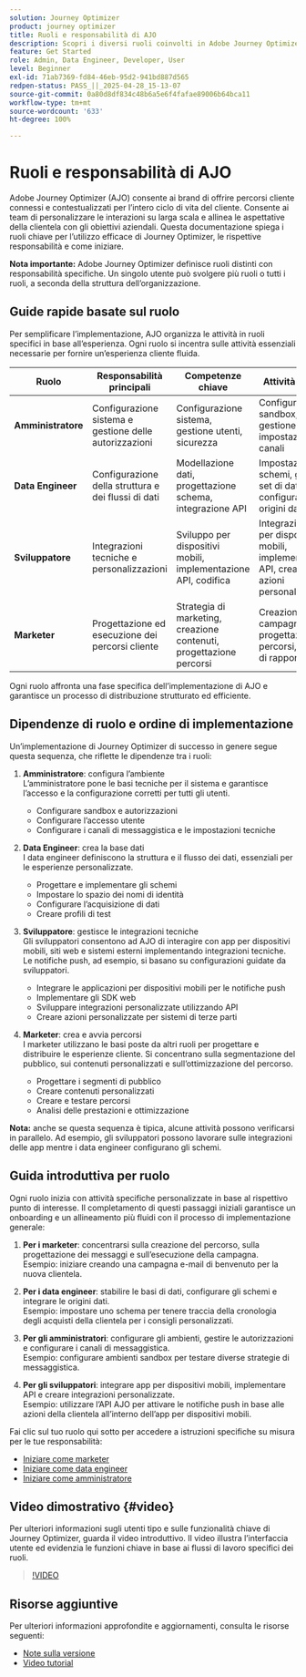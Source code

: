 ```yaml
---
solution: Journey Optimizer
product: journey optimizer
title: Ruoli e responsabilità di AJO
description: Scopri i diversi ruoli coinvolti in Adobe Journey Optimizer e le rispettive responsabilità
feature: Get Started
role: Admin, Data Engineer, Developer, User
level: Beginner
exl-id: 71ab7369-fd84-46eb-95d2-941bd887d565
redpen-status: PASS_||_2025-04-28_15-13-07
source-git-commit: 0a80d8df834c48b6a5e6f4fafae89006b64bca11
workflow-type: tm+mt
source-wordcount: '633'
ht-degree: 100%

---
```



# Ruoli e responsabilità di AJO

Adobe Journey Optimizer (AJO) consente ai brand di offrire percorsi cliente connessi e contestualizzati per l’intero ciclo di vita del cliente. Consente ai team di personalizzare le interazioni su larga scala e allinea le aspettative della clientela con gli obiettivi aziendali. Questa documentazione spiega i ruoli chiave per l’utilizzo efficace di Journey Optimizer, le rispettive responsabilità e come iniziare.

**Nota importante:** Adobe Journey Optimizer definisce ruoli distinti con responsabilità specifiche. Un singolo utente può svolgere più ruoli o tutti i ruoli, a seconda della struttura dell’organizzazione.

## Guide rapide basate sul ruolo

Per semplificare l’implementazione, AJO organizza le attività in ruoli specifici in base all’esperienza. Ogni ruolo si incentra sulle attività essenziali necessarie per fornire un’esperienza cliente fluida.

| Ruolo | Responsabilità principali | Competenze chiave | Attività tipiche |
|-------------------|----------------------------------|--------------------------------|-----------------------------------------------|
| **Amministratore** | Configurazione sistema e gestione delle autorizzazioni | Configurazione sistema, gestione utenti, sicurezza | Configurazione sandbox, gestione utenti, impostazione dei canali |
| **Data Engineer** | Configurazione della struttura e dei flussi di dati | Modellazione dati, progettazione schema, integrazione API | Impostazione schemi, gestione set di dati e configurazione origini dati |
| **Sviluppatore** | Integrazioni tecniche e personalizzazioni | Sviluppo per dispositivi mobili, implementazione API, codifica | Integrazione app per dispositivi mobili, implementazione API, creazione di azioni personalizzate |
| **Marketer** | Progettazione ed esecuzione dei percorsi cliente | Strategia di marketing, creazione contenuti, progettazione percorsi | Creazione di campagne, progettazione di percorsi, analisi di rapporti |

Ogni ruolo affronta una fase specifica dell’implementazione di AJO e garantisce un processo di distribuzione strutturato ed efficiente.

## Dipendenze di ruolo e ordine di implementazione

Un’implementazione di Journey Optimizer di successo in genere segue questa sequenza, che riflette le dipendenze tra i ruoli:

1. **Amministratore**: configura l’ambiente\
   L’amministratore pone le basi tecniche per il sistema e garantisce l’accesso e la configurazione corretti per tutti gli utenti.
   * Configurare sandbox e autorizzazioni
   * Configurare l’accesso utente
   * Configurare i canali di messaggistica e le impostazioni tecniche

2. **Data Engineer**: crea la base dati\
   I data engineer definiscono la struttura e il flusso dei dati, essenziali per le esperienze personalizzate.
   * Progettare e implementare gli schemi
   * Impostare lo spazio dei nomi di identità
   * Configurare l’acquisizione di dati
   * Creare profili di test

3. **Sviluppatore**: gestisce le integrazioni tecniche\
   Gli sviluppatori consentono ad AJO di interagire con app per dispositivi mobili, siti web e sistemi esterni implementando integrazioni tecniche. Le notifiche push, ad esempio, si basano su configurazioni guidate da sviluppatori.
   * Integrare le applicazioni per dispositivi mobili per le notifiche push
   * Implementare gli SDK web
   * Sviluppare integrazioni personalizzate utilizzando API
   * Creare azioni personalizzate per sistemi di terze parti

4. **Marketer**: crea e avvia percorsi\
   I marketer utilizzano le basi poste da altri ruoli per progettare e distribuire le esperienze cliente. Si concentrano sulla segmentazione del pubblico, sui contenuti personalizzati e sull’ottimizzazione del percorso.
   * Progettare i segmenti di pubblico
   * Creare contenuti personalizzati
   * Creare e testare percorsi
   * Analisi delle prestazioni e ottimizzazione

**Nota:** anche se questa sequenza è tipica, alcune attività possono verificarsi in parallelo. Ad esempio, gli sviluppatori possono lavorare sulle integrazioni delle app mentre i data engineer configurano gli schemi.

## Guida introduttiva per ruolo

Ogni ruolo inizia con attività specifiche personalizzate in base al rispettivo punto di interesse. Il completamento di questi passaggi iniziali garantisce un onboarding e un allineamento più fluidi con il processo di implementazione generale:

1. **Per i marketer**: concentrarsi sulla creazione del percorso, sulla progettazione dei messaggi e sull’esecuzione della campagna.\
   Esempio: iniziare creando una campagna e-mail di benvenuto per la nuova clientela.

2. **Per i data engineer**: stabilire le basi di dati, configurare gli schemi e integrare le origini dati.\
   Esempio: impostare uno schema per tenere traccia della cronologia degli acquisti della clientela per i consigli personalizzati.

3. **Per gli amministratori**: configurare gli ambienti, gestire le autorizzazioni e configurare i canali di messaggistica.\
   Esempio: configurare ambienti sandbox per testare diverse strategie di messaggistica.

4. **Per gli sviluppatori**: integrare app per dispositivi mobili, implementare API e creare integrazioni personalizzate.\
   Esempio: utilizzare l’API AJO per attivare le notifiche push in base alle azioni della clientela all’interno dell’app per dispositivi mobili.

Fai clic sul tuo ruolo qui sotto per accedere a istruzioni specifiche su misura per le tue responsabilità:

* [Iniziare come marketer](path/marketer.md)
* [Iniziare come data engineer](path/data-engineer.md)
* [Iniziare come amministratore](path/administrator.md)

## Video dimostrativo {#video}

Per ulteriori informazioni sugli utenti tipo e sulle funzionalità chiave di Journey Optimizer, guarda il video introduttivo. Il video illustra l’interfaccia utente ed evidenzia le funzioni chiave in base ai flussi di lavoro specifici dei ruoli.

>[!VIDEO](https://video.tv.adobe.com/v/3424995?quality=12)

## Risorse aggiuntive

Per ulteriori informazioni approfondite e aggiornamenti, consulta le risorse seguenti:

* [Note sulla versione](../rn/release-notes.md)
* [Video tutorial](https://experienceleague.adobe.com/docs/journey-optimizer-learn/tutorials/overview.html?lang=it)
